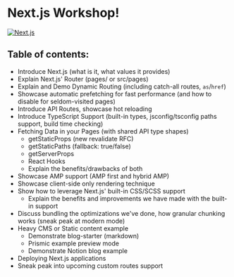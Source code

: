 # Next.js Workshop!

[![Next.js](https://assets.zeit.co/image/upload/v1538361091/repositories/next-js/next-js.png)](https://nextjs.org)

## Table of contents:

- Introduce Next.js (what is it, what values it provides)
- Explain Next.js' Router (pages/ or src/pages)
- Explain and Demo Dynamic Routing (including catch-all routes, `as`/`href`)
- Showcase automatic prefetching for fast performance (and how to disable for seldom-visited pages)
- Introduce API Routes, showcase hot reloading
- Introduce TypeScript Support (built-in types, jsconfig/tsconfig paths support, build time checking)
- Fetching Data in your Pages (with shared API type shapes)
  - getStaticProps (new revalidate RFC)
  - getStaticPaths (fallback: true/false)
  - getServerProps
  - React Hooks
  - Explain the benefits/drawbacks of both
- Showcase AMP support (AMP first and hybrid AMP)
- Showcase client-side only rendering technique
- Show how to leverage Next.js' built-in CSS/SCSS support
  - Explain the benefits and improvements we have made with the built-in support
- Discuss bundling the optimizations we've done, how granular chunking works (sneak peak at modern mode)
- Heavy CMS or Static content example
  - Demonstrate blog-starter (markdown)
  - Prismic example preview mode
  - Demonstrate Notion blog example
- Deploying Next.js applications
- Sneak peak into upcoming custom routes support
